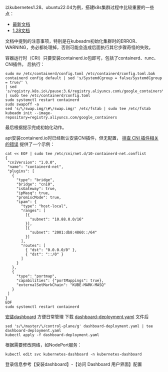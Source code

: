 以kubernetes1.28、ubuntu22.04为例，搭建k8s集群过程中比较重要的一些点：
- [最新文档](https://kubernetes.io/zh-cn/docs/setup/production-environment/container-runtimes/)
- [1.28文档](https://v1-28.docs.kubernetes.io/zh-cn/docs/setup/production-environment/container-runtimes/)

文档中提到的注意事项，特别是在kubeadm初始化集群时的ERROR、WARNING，务必都处理掉，否则可能会造成后面执行其它步骤奇怪的失败。

容器运行时（CRI）只要安装containerd.io包即可，包括了containerd、runc、CNI插件。
后执行：
```shell
sudo mv /etc/containerd/config.toml /etc/containerd/config.toml.bak
containerd config default | sed 's/SystemdCgroup = false/SystemdCgroup = true/' \
| sed 's/registry.k8s.io\/pause:3.6/registry.aliyuncs.com\/google_containers\/pause:3.9/' | sudo tee /etc/containerd/config.toml
sudo systemctl restart containerd
sudo swapoff -a
sed 's/\/swap.img/\#\/swap.img/' /etc/fstab | sudo tee /etc/fstab
kubeadm init --image-repository=registry.aliyuncs.com/google_containers
```
最后根据提示完成初始化动作。

apt安装containerd.io时已经默认安装CNI插件，但无配置，
[排查 CNI 插件相关的错误](https://kubernetes.io/zh-cn/docs/tasks/administer-cluster/migrating-from-dockershim/troubleshooting-cni-plugin-related-errors/)
提供了一个示例：
```shell
cat << EOF | sudo tee /etc/cni/net.d/10-containerd-net.conflist
{
 "cniVersion": "1.0.0",
 "name": "containerd-net",
 "plugins": [
   {
     "type": "bridge",
     "bridge": "cni0",
     "isGateway": true,
     "ipMasq": true,
     "promiscMode": true,
     "ipam": {
       "type": "host-local",
       "ranges": [
         [{
           "subnet": "10.88.0.0/16"
         }],
         [{
           "subnet": "2001:db8:4860::/64"
         }]
       ],
       "routes": [
         { "dst": "0.0.0.0/0" },
         { "dst": "::/0" }
       ]
     }
   },
   {
     "type": "portmap",
     "capabilities": {"portMappings": true},
     "externalSetMarkChain": "KUBE-MARK-MASQ"
   }
 ]
}
EOF
sudo systemctl restart containerd
```

[安装dashboard](https://kubernetes.io/zh-cn/docs/tasks/access-application-cluster/web-ui-dashboard/) 方便日常管理
下载 [dashboard-deployment.yaml](https://raw.githubusercontent.com/kubernetes/dashboard/v2.7.0/aio/deploy/recommended.yaml) 文件后
```shell
sed 's/\/master/\/control-plane/g' dashboard-deployment.yaml | tee dashboard-deployment.yaml
kubectl apply -f dashboard-deployment.yaml
```
根据需要修改网络，如NodePort服务：
```shell
kubectl edit svc kubernetes-dashboard -n kubernetes-dashboard
```
登录信息参考【安装dashboard】-【访问 Dashboard 用户界面】配置